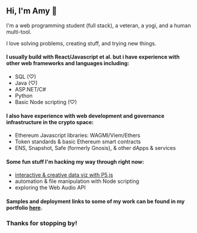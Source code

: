 ## Hi, I'm Amy 👋

I'm a web programming student (full stack), a veteran, a yogi, and a human multi-tool.

I love solving problems, creating stuff, and trying new things.

#### I usually build with React/Javascript et al. but i have experience with other web frameworks and languages including: 
* SQL (♡)
* Java (♡)
* ASP.NET/C#
* Python
* Basic Node scripting (♡)

#### I also have experience with web development and governance infrastructure in the crypto space:
* Ethereum Javascript libraries: WAGMI/Viem/Ethers
* Token standards & basic Ethereum smart contracts
* ENS, Snapshot, Safe (formerly Gnosis), & other dApps & services


#### Some fun stuff I'm hacking my way through right now:
* [interactive & creative data viz with P5.js](https://github.com/amy-enn/self-directed-p5)
* automation & file manipulation with Node scripting
* exploring the Web Audio API

#### Samples and deployment links to some of my work can be found in my portfolio [here](https://amy-enn.vercel.app).

### Thanks for stopping by!

